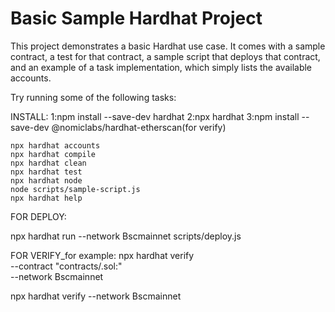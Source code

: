 # Basic Sample Hardhat Project

This project demonstrates a basic Hardhat use case. It comes with a sample contract, a test for that contract, a sample script that deploys that contract, and an example of a task implementation, which simply lists the available accounts.

Try running some of the following tasks:


INSTALL:
1:npm install --save-dev hardhat
2:npx hardhat
3:npm install --save-dev @nomiclabs/hardhat-etherscan(for verify)


```shell
npx hardhat accounts
npx hardhat compile
npx hardhat clean
npx hardhat test
npx hardhat node
node scripts/sample-script.js
npx hardhat help
```
FOR DEPLOY:

npx hardhat run --network Bscmainnet scripts/deploy.js

FOR VERIFY_for example:
 npx hardhat verify \
--contract "contracts/.sol:" \
--network Bscmainnet 
  

 npx hardhat verify  --network Bscmainnet
  